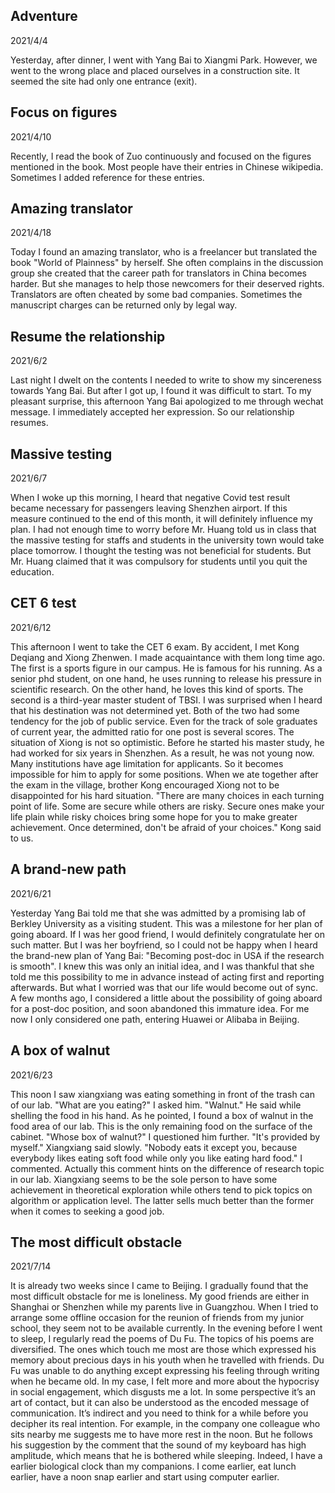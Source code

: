 ## Adventure
2021/4/4

Yesterday, after dinner, I went with Yang Bai to Xiangmi Park. However,
we went to the wrong place and placed ourselves in a construction site.
It seemed the site had only one entrance (exit).

## Focus on figures
2021/4/10

Recently, I read the book of Zuo continuously and focused on the figures
mentioned in the book. Most people have their entries in Chinese wikipedia.
Sometimes I added reference for these entries.

## Amazing translator
2021/4/18

Today I found an amazing translator, who is a freelancer but translated
the book "World of Plainness" by herself.
She often complains in the discussion group she created that
the career path for translators in China becomes harder. But she manages
to help those newcomers for their deserved rights. Translators
are often cheated by some bad companies. Sometimes the manuscript charges
can be returned only by legal way.

## Resume the relationship
2021/6/2

Last night I dwelt on the contents I needed to write to show
my sincereness towards Yang Bai. But after I got up, I found
it was difficult to start. To my pleasant surprise,
this afternoon Yang Bai apologized to me through wechat message.
I immediately accepted her expression. So our relationship resumes.

## Massive testing
2021/6/7

When I woke up this morning, I heard that negative Covid test result
became necessary for passengers leaving Shenzhen airport.
If this measure continued to the end of this month, it will definitely
influence my plan. I had not enough time to worry before Mr. Huang
told us in class that the massive testing for staffs and students in
the university town would take place tomorrow. I thought the testing
was not beneficial for students. But Mr. Huang claimed that it was
compulsory for students until you quit the education.

## CET 6 test
2021/6/12

This afternoon I went to take the CET 6 exam. By accident,
I met Kong Deqiang and Xiong Zhenwen. I made acquaintance with them
long time ago. The first is a sports figure in our campus. He is
famous for his running. As a senior phd student, on one hand,
he uses running to release his pressure in scientific research.
On the other hand, he loves this kind of sports. The second is
a third-year master student of TBSI. I was surprised when I heard
that his destination was not determined yet. Both of the two
had some tendency for the job of public service. Even for the track
of sole graduates of current year, the admitted ratio for one post is several
scores. The situation of Xiong is not so optimistic. Before he started his master
study, he had worked for six years in Shenzhen. As a result, he was not young now. Many
institutions have age limitation for applicants. So it becomes impossible for him
to apply for some positions. When we ate together after the exam in the village,
brother Kong encouraged Xiong not to be disappointed for his hard situation.
"There are many choices in each turning point of life. Some are secure while others
are risky. Secure ones make your life plain while risky choices bring some hope
for you to make greater achievement. Once determined, don't be afraid of your choices."
Kong said to us.

## A brand-new path
2021/6/21

Yesterday Yang Bai told me that she was admitted by a promising lab of Berkley University
as a visiting student. This was a milestone for her plan of going aboard. If I was her
good friend, I would definitely congratulate her on such matter. But I was her boyfriend,
so I could not be happy when I heard the brand-new plan of Yang Bai: "Becoming post-doc
in USA if the research is smooth". I knew this was only an initial idea, and I was thankful
that she told me this possibility to me in advance instead of acting first and reporting afterwards.
But what I worried was that our life would become out of sync. A few months ago, I considered
a little about the possibility of going aboard for a post-doc position, and soon abandoned this
immature idea. For me now I only considered one path, entering Huawei or Alibaba in Beijing.

## A box of walnut
2021/6/23

This noon I saw xiangxiang was eating something in front of the trash can of our lab.
"What are you eating?" I asked him. "Walnut." He said while shelling the food in his hand.
As he pointed, I found a box of walnut in the food area of our lab. This is the only remaining
food on the surface of the cabinet. "Whose box of walnut?" I questioned him further.
"It's provided by myself." Xiangxiang said slowly.
"Nobody eats it except you, because everybody likes eating soft food while only you like eating
hard food." I commented. Actually this comment hints on the difference of research topic in our lab.
Xiangxiang seems to be the sole person to have some achievement in theoretical exploration while
others tend to pick topics on algorithm or application level. The latter sells much better than
the former when it comes to seeking a good job.

## The most difficult obstacle
2021/7/14

It is already two weeks since I came to Beijing. I gradually found that the most difficult obstacle for me is loneliness. My good friends are either in Shanghai or Shenzhen while my parents live in Guangzhou. When I tried to arrange some offline occasion for the reunion of friends from my junior school, they seem not to be available currently. In the evening before I went to sleep, I regularly read the poems of Du Fu. The topics of his poems are diversified. The ones which touch me most are those which expressed his memory about precious days in his youth when he travelled with friends. Du Fu was unable to do anything except expressing his feeling through writing when he became old. In my case, I felt more and more about the hypocrisy in social engagement, which disgusts me a lot. In some perspective it’s an art of contact, but it can also be understood as the encoded message
of communication. It’s indirect and you need to think for a while before you decipher its real intention. For example, in the company one colleague who sits nearby me suggests me to have more rest in the noon. But he follows his suggestion by the comment that the sound of my keyboard has high amplitude, which means that he is bothered while sleeping. Indeed, I have a earlier biological clock than my companions. I come earlier, eat lunch earlier, have a noon snap earlier and start using computer earlier.
